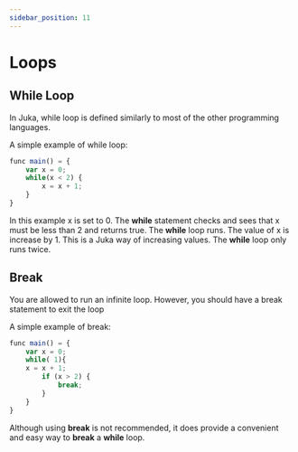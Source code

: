 ```yaml
---
sidebar_position: 11
---
```


# Loops

## While Loop

In Juka, while loop is defined similarly to most of the other programming languages.

A simple example of while loop:

```jsx
func main() = {
    var x = 0;
    while(x < 2) {
        x = x + 1;
    }
}
```

In this example x is set to 0. The **while** statement checks and sees that x must be less than 2 and returns true. The **while** loop runs. The value of x is increase by 1. This is a Juka way of increasing values. The **while** loop only runs twice.

## Break
You are allowed to run an infinite loop. However, you should have a break statement to exit the loop

A simple example of break:

```jsx
func main() = {
    var x = 0;
    while( 1){
    x = x + 1;
        if (x > 2) {
            break;
        }
    }
}
```

Although using **break** is not recommended, it does provide a convenient and easy way to **break** a **while** loop.